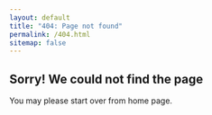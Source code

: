 ```yaml
---
layout: default
title: "404: Page not found"
permalink: /404.html
sitemap: false
---
```


## Sorry! We could not find the page
You may please start over from home page.
